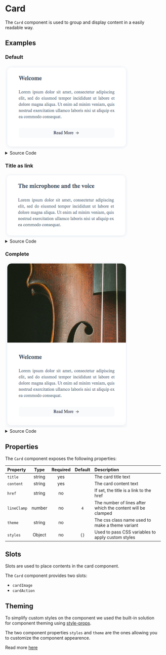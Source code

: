 # Card

The `Card` component is used to group and display content in a easily readable way.

## Examples

### Default

<img src="./assets/images/default.png" alt="Card - Default Styles" />

<details><summary>Source Code</summary>

```html
<script>
   import { base } from '$app/paths';
   import { Card, CardAction } from '@sveltinio/widgets';
</script>

<Card
    title="The microphone and the voice"
    content="Lorem ipsum dolor sit amet, consectetur adipiscing elit, sed do eiusmod tempor incididunt..."
>
    <CardAction
        slot="cardAction"
        label="Read the article"
        href="{base}/microphone"
    />
</Card>
```

</details>

### Title as link

<img src="./assets/images/title_link.png" alt="Card - Default Styles" />

<details><summary>Source Code</summary>

```html
<script>
   import { base } from '$app/paths';
   import { Card } from '@sveltinio/widgets';
</script>

<Card
    title="The microphone and the voice"
    content="Lorem ipsum dolor sit amet, consectetur adipiscing elit, sed do eiusmod tempor incididunt..."
    href="{base}/microphone"
>
</Card>
```

</details>

### Complete

<img src="./assets/images/full.png" alt="Card - Default Styles" />

<details><summary>Source Code</summary>

```html
<script>
   import { base } from '$app/paths';
   import { Card, CardImage, CardAction } from '@sveltinio/widgets';
</script>

<Card title="The microphone and the voice" content="Lorem ipsum dolor sit amet, consectetur adipiscing elit, sed do eiusmod tempor incididunt...">
    <CardImage
        slot="cardImage"
        alt="alt text"
        src="{assets}/microphone.jpeg"
    />
    <CardAction
        slot="cardAction"
        href="{base}/microphone"
    />
</Card>
```

</details>

## Properties

The `Card` component exposes the following properties:

| Property    | Type   | Required | Default | Description                                                 |
| :---------- | :----: | :------: | :-----: | :---------------------------------------------------------- |
| `title`     | string |   yes    |         | The card title text                                         |
| `content`   | string |   yes    |         | The card content text                                       |
| `href`      | string |    no    |         | If set, the title is a link to the href                     |
| `lineClamp` | number |    no    | `4`     | The number of lines after which the content will be clamped |
| `theme`     | string |    no    |         | The css class name used to make a theme variant             |
| `styles`    | Object |    no    |   `{}`  | Used to pass CSS variables to apply custom styles           |

## Slots

Slots are used to place contents in the card component.

The `Card` component provides two slots:

- `cardImage`
- `cardAction`

## Theming

To simplify custom styles on the component we used the built-in solution for component theming using [style-props].

The two component properties `styles` and `theme` are the ones allowing you to customize the component appearence.

Read more [here](./THEMING.md)

<!-- Resources -->
[style-props]: https://svelte.dev/docs#template-syntax-component-directives---style-props
